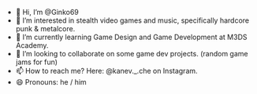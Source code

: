 - 👋 Hi, I’m @Ginko69
- 👀 I’m interested in stealth video games and music, specifically hardcore punk & metalcore.
- 🌱 I’m currently learning Game Design and Game Development at M3DS Academy.
- 💞️ I’m looking to collaborate on some game dev projects. (random game jams for fun)
- 📫 How to reach me? Here: @kanev._.che on Instagram.
- 😄 Pronouns: he / him

<!---
Ginko69/Ginko69 is a ✨ special ✨ repository because its `README.md` (this file) appears on your GitHub profile.
You can click the Preview link to take a look at your changes.
--->

